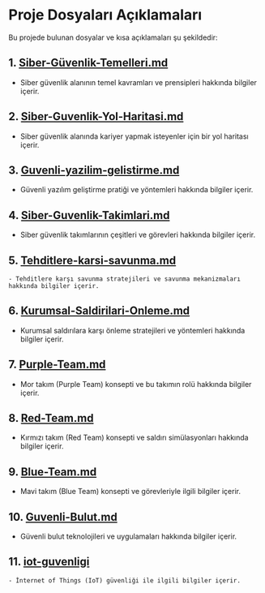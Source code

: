 # Proje Dosyaları Açıklamaları

Bu projede bulunan dosyalar ve kısa açıklamaları şu şekildedir:

## 1. [Siber-Güvenlik-Temelleri.md](Siber-Güvenlik-Temelleri.md)
   - Siber güvenlik alanının temel kavramları ve prensipleri hakkında bilgiler içerir.

## 2. [Siber-Guvenlik-Yol-Haritasi.md](Siber-Guvenlik-Yol-Haritasi.md)
   - Siber güvenlik alanında kariyer yapmak isteyenler için bir yol haritası içerir.

## 3. [Guvenli-yazilim-gelistirme.md](Guvenli-yazilim-gelistirme.md)
   - Güvenli yazılım geliştirme pratiği ve yöntemleri hakkında bilgiler içerir.

## 4. [Siber-Guvenlik-Takimlari.md](Siber-Guvenlik-Takimlari.md)
   - Siber güvenlik takımlarının çeşitleri ve görevleri hakkında bilgiler içerir.

## 5. [Tehditlere-karsi-savunma.md](Tehditlere-karsi-savunma.md)
    - Tehditlere karşı savunma stratejileri ve savunma mekanizmaları hakkında bilgiler içerir.

## 6. [Kurumsal-Saldirilari-Onleme.md](Kurumsal-Saldirilari-Onleme.md)
   - Kurumsal saldırılara karşı önleme stratejileri ve yöntemleri hakkında bilgiler içerir.

## 7. [Purple-Team.md](Purple-Team.md)
   - Mor takım (Purple Team) konsepti ve bu takımın rolü hakkında bilgiler içerir.

## 8. [Red-Team.md](Red-Team.md)
   - Kırmızı takım (Red Team) konsepti ve saldırı simülasyonları hakkında bilgiler içerir.

## 9. [Blue-Team.md](Blue-Team.md)
   - Mavi takım (Blue Team) konsepti ve görevleriyle ilgili bilgiler içerir.

## 10. [Guvenli-Bulut.md](Guvenli-Bulut.md)
   - Güvenli bulut teknolojileri ve uygulamaları hakkında bilgiler içerir.

## 11. [iot-guvenligi](iot-guvenligi)
    - İnternet of Things (IoT) güvenliği ile ilgili bilgiler içerir.

